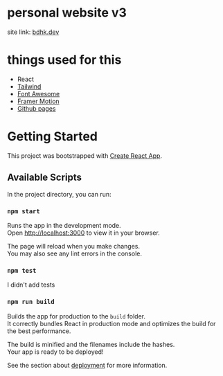 # personal website v3

site link: [bdhk.dev](https://bdhk.dev)

# things used for this

- React
- [Tailwind](https://tailwindcss.com/docs/installation)
- [Font Awesome](https://fontawesome.com/)
- [Framer Motion](https://www.npmjs.com/package/framer-motion)
- [Github pages](https://www.npmjs.com/package/gh-pages)

# Getting Started

This project was bootstrapped with [Create React App](https://github.com/facebook/create-react-app).

## Available Scripts

In the project directory, you can run:

### `npm start`

Runs the app in the development mode.\
Open [http://localhost:3000](http://localhost:3000) to view it in your browser.

The page will reload when you make changes.\
You may also see any lint errors in the console.

### `npm test`

I didn't add tests

### `npm run build`

Builds the app for production to the `build` folder.\
It correctly bundles React in production mode and optimizes the build for the best performance.

The build is minified and the filenames include the hashes.\
Your app is ready to be deployed!

See the section about [deployment](https://facebook.github.io/create-react-app/docs/deployment) for more information.
